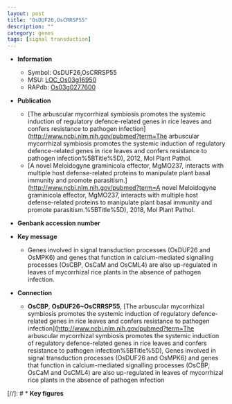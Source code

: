 ```yaml
---
layout: post
title: "OsDUF26,OsCRRSP55"
description: ""
category: genes
tags: [signal transduction]
---
```


* **Information**  
    + Symbol: OsDUF26,OsCRRSP55  
    + MSU: [LOC_Os03g16950](http://rice.uga.edu/cgi-bin/ORF_infopage.cgi?orf=LOC_Os03g16950)  
    + RAPdb: [Os03g0277600](http://rapdb.dna.affrc.go.jp/viewer/gbrowse_details/irgsp1?name=Os03g0277600)  

* **Publication**  
    + [The arbuscular mycorrhizal symbiosis promotes the systemic induction of regulatory defence-related genes in rice leaves and confers resistance to pathogen infection](http://www.ncbi.nlm.nih.gov/pubmed?term=The arbuscular mycorrhizal symbiosis promotes the systemic induction of regulatory defence-related genes in rice leaves and confers resistance to pathogen infection%5BTitle%5D), 2012, Mol Plant Pathol.
    + [A novel Meloidogyne graminicola effector, MgMO237, interacts with multiple host defense-related proteins to manipulate plant basal immunity and promote parasitism.](http://www.ncbi.nlm.nih.gov/pubmed?term=A novel Meloidogyne graminicola effector, MgMO237, interacts with multiple host defense-related proteins to manipulate plant basal immunity and promote parasitism.%5BTitle%5D), 2018, Mol Plant Pathol.

* **Genbank accession number**  

* **Key message**  
    + Genes involved in signal transduction processes (OsDUF26 and OsMPK6) and genes that function in calcium-mediated signalling processes (OsCBP, OsCaM and OsCML4) are also up-regulated in leaves of mycorrhizal rice plants in the absence of pathogen infection.

* **Connection**  
    + __OsCBP__, __OsDUF26~OsCRRSP55__, [The arbuscular mycorrhizal symbiosis promotes the systemic induction of regulatory defence-related genes in rice leaves and confers resistance to pathogen infection](http://www.ncbi.nlm.nih.gov/pubmed?term=The arbuscular mycorrhizal symbiosis promotes the systemic induction of regulatory defence-related genes in rice leaves and confers resistance to pathogen infection%5BTitle%5D), Genes involved in signal transduction processes (OsDUF26 and OsMPK6) and genes that function in calcium-mediated signalling processes (OsCBP, OsCaM and OsCML4) are also up-regulated in leaves of mycorrhizal rice plants in the absence of pathogen infection

[//]: # * **Key figures**  


